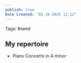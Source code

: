 ```yaml
---
publish: true
Date Created: "02-16-2025 12:12"
---
```

Tags: #seed 
## My repertoire
- Piano Concerto in A minor